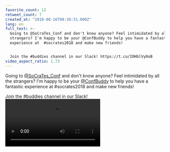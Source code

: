 ```yaml
---
favorite_count: 12
retweet_count: 7
created_at: "2018-08-16T08:38:31.000Z"
lang: en
full_text: >-
  Going to @SoCraTes_Conf and don't know anyone? Feel intimidated by all the
  strangers? I'm happy to be your @ConfBuddy to help you have a fantastic
  experience at  #socrates2018 and make new friends!


  Join the #buddies channel in our Slack! https://t.co/IOHblVy0oB
video_aspect_ratio: 1.73
---
```


Going to [@SoCraTes_Conf](https://twitter.com/SoCraTes_Conf) and don't know
anyone? Feel intimidated by all the strangers? I'm happy to be your
[@ConfBuddy](https://twitter.com/ConfBuddy) to help you have a fantastic
experience at #socrates2018 and make new friends!

Join the #buddies channel in our Slack!
![Embedded Video](https://twitter-media-coderbyheart.s3.eu-north-1.amazonaws.com/1030010907840192513-DktVa6TXgAArS1S.mp4)

